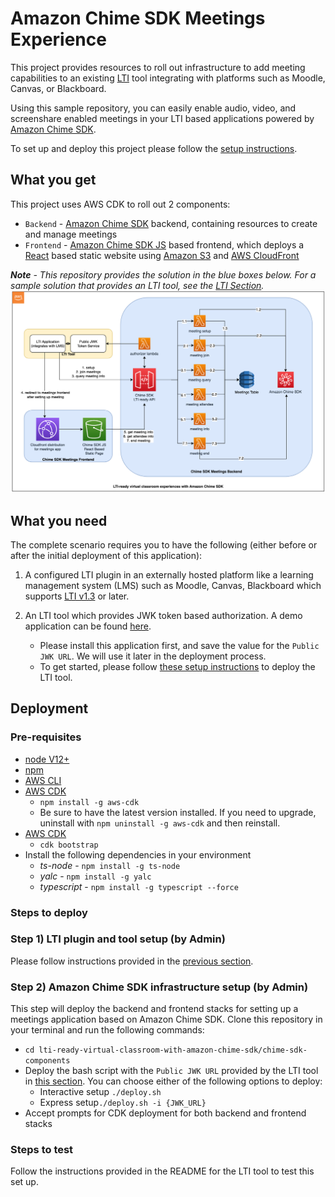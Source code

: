 # Amazon Chime SDK Meetings Experience
This project provides resources to roll out infrastructure to add meeting capabilities to an existing [LTI](https://www.imsglobal.org/activity/learning-tools-interoperability) tool integrating with platforms such as Moodle, Canvas, or Blackboard. 

Using this sample repository, you can easily enable audio, video, and screenshare enabled meetings in your LTI based applications powered by [Amazon Chime SDK](https://aws.amazon.com/chime/chime-sdk/).

To set up and deploy this project please follow the [setup instructions](#deployment).

## What you get

This project uses AWS CDK to roll out 2 components: 
- `Backend` - [Amazon Chime SDK](https://aws.amazon.com/chime/chime-sdk/) backend, containing resources to create and manage meetings 
- `Frontend` - [Amazon Chime SDK JS](https://github.com/aws/amazon-chime-sdk-js) based frontend, which deploys a [React](https://reactjs.org/) based static website using [Amazon S3](https://aws.amazon.com/s3/) and [AWS CloudFront](https://aws.amazon.com/cloudfront/)

_**Note** - This repository provides the solution in the blue boxes below. For a sample solution that provides an LTI tool, see the [LTI Section](../lti-components/README.md)._
![Architectural overview](lti-chime-sdk-architecture.png)

## What you need

The complete scenario requires you to have the following (either before or after the initial deployment of this application):

1. A configured LTI plugin in an externally hosted platform like a learning management system (LMS) such as Moodle, Canvas, Blackboard which supports [LTI v1.3](https://www.imsglobal.org/spec/lti/v1p3/#overview) or later.

2. An LTI tool which provides JWK token based authorization. A demo application can be found [here](../lti-components/README.md). 
    - Please install this application first, and save the value for the `Public JWK URL`. We will use it later in the deployment process.
    - To get started, please follow [these setup instructions](../lti-components/web/README.md) to deploy the LTI tool.

## Deployment

### Pre-requisites
- [node V12+](https://nodejs.org/en/download/)
- [npm](https://www.npmjs.com/get-npm)
- [AWS CLI](https://docs.aws.amazon.com/cli/latest/userguide/install-cliv2.html)
- [AWS CDK](https://docs.aws.amazon.com/cdk/latest/guide/getting_started.html#getting_started_install)
  - `npm install -g aws-cdk`
  - Be sure to have the latest version installed.  If you need to upgrade, uninstall with `npm uninstall -g aws-cdk` and then reinstall.
- [AWS CDK](https://docs.aws.amazon.com/cdk/latest/guide/bootstrapping.html)
  - `cdk bootstrap`
- Install the following dependencies in your environment
  - *ts-node* - `npm install -g ts-node`
  - *yalc* - `npm install -g yalc`
  - *typescript* - `npm install -g typescript --force`

### Steps to deploy
### Step 1) LTI plugin and tool setup (by Admin)
Please follow instructions provided in the [previous section](#what-you-need).

### Step 2) Amazon Chime SDK infrastructure setup (by Admin)
This step will deploy the backend and frontend stacks for setting up a meetings application based on Amazon Chime SDK. Clone this repository in your terminal and run the following commands:
- `cd lti-ready-virtual-classroom-with-amazon-chime-sdk/chime-sdk-components`
- Deploy the bash script with the `Public JWK URL` provided by the LTI tool in [this section](#what-you-need). You can choose either of the following options to deploy:
  - Interactive setup `./deploy.sh`
  - Express setup`./deploy.sh -i {JWK_URL}`
- Accept prompts for CDK deployment for both backend and frontend stacks

### Steps to test
Follow the instructions provided in the README for the LTI tool to test this set up.